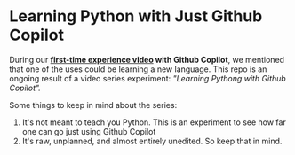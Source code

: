# Learning Python with Just Github Copilot

During our **[first-time experience video](https://www.youtube.com/watch?v=WfnbzVae-Zw) with Github Copilot**, we mentioned that one of the uses could be learning a new language.  This repo is an ongoing result of a video series experiment: _"Learning Pythong with Github Copilot"._

Some things to keep in mind about the series:

1. It's not meant to teach you Python.  This is an experiment to see how far one can go just using Github Copilot
2. It's raw, unplanned, and almost entirely unedited. So keep that in mind.
